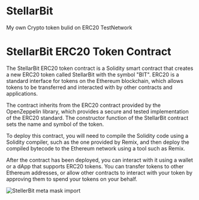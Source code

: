 # StellarBit
My own Crypto token bulid on ERC20 TestNetwork

# StellarBit ERC20 Token Contract


The StellarBit ERC20 token contract is a Solidity smart contract that creates a new ERC20 token called StellarBit with the symbol "BIT". ERC20 is a standard interface for tokens on the Ethereum blockchain, which allows tokens to be transferred and interacted with by other contracts and applications.

The contract inherits from the ERC20 contract provided by the OpenZeppelin library, which provides a secure and tested implementation of the ERC20 standard. The constructor function of the StellarBit contract sets the name and symbol of the token.

To deploy this contract, you will need to compile the Solidity code using a Solidity compiler, such as the one provided by Remix, and then deploy the compiled bytecode to the Ethereum network using a tool such as Remix.

After the contract has been deployed, you can interact with it using a wallet or a dApp that supports ERC20 tokens. You can transfer tokens to other Ethereum addresses, or allow other contracts to interact with your token by approving them to spend your tokens on your behalf.


![StellerBit meta mask import](https://user-images.githubusercontent.com/106614043/232969578-c19dcf15-f296-4cb2-abb4-69334804173b.png)
